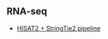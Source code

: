 ## RNA-seq

* [HISAT2 + StringTie2 pipeline](https://davetang.org/muse/2017/10/25/getting-started-hisat-stringtie-ballgown/)

